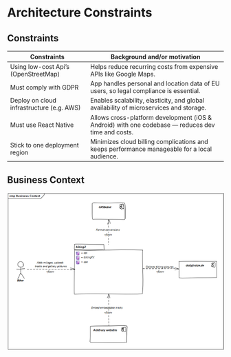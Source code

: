 # Architecture Constraints
## Constraints
| Constraints                               | Background and/or motivation                                                                      |
|-------------------------------------------|---------------------------------------------------------------------------------------------------|
| Using low-cost Api’s (OpenStreetMap)      | Helps reduce recurring costs from expensive APIs like Google Maps.                                |
| Must comply with GDPR                     | App handles personal and location data of EU users, so legal compliance is essential.             |
| Deploy on cloud infrastructure (e.g. AWS) | Enables scalability, elasticity, and global availability of microservices and storage.            |
| Must use React Native                     | Allows cross-platform development (iOS & Android) with one codebase — reduces dev time and costs. |
| Stick to one deployment region            | Minimizes cloud billing complications and keeps performance manageable for a local audience.      |

## Business Context
![Business Context Image](/Images/business_context.png)

